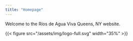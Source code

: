```yaml
---
title: "Homepage"
---
```


Welcome to the Ríos de Agua Viva Queens, NY website.

{{< figure src="/assets/img/logo-full.svg" width="35%" >}}
